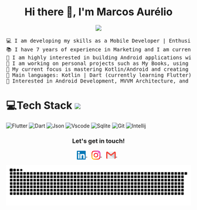 <h1 align="center"> Hi there 👋, I'm Marcos Aurélio</h1>

<p align="center">
	<a href="https://github.com/marcos-devmob">
		<img src="https://readme-typing-svg.herokuapp.com/?lines=Android+Expert;Mobile+Developer;Kotlin%20|%20Flutter%20|%20Next+Enthusiast;Dart%20|%20AI%20|%20Clean+Code%20Applications;Always%20developing%20my%20skills&center=true&width=380&height=45">
	</a>
</p>

<pre>
💻 I am developing my skills as a Mobile Developer | Enthusiast about new technologies
📚 I have 7 years of experience in Marketing and I am currently transitioning into Mobile Development
📝 I am highly interested in building Android applications with a strong focus on usability and MVVM architecture
🔭 I am working on personal projects such as My Books, using Kotlin, Room, RecyclerView, and Jetpack Compose
🌱 My current focus is mastering Kotlin/Android and creating solutions that make people’s lives easier
🌟 Main languages: Kotlin | Dart (currently learning Flutter)
🚩 Interested in Android Development, MVVM Architecture, and API Integration
</pre>

# 💻Tech Stack <img src = "https://media2.giphy.com/media/QssGEmpkyEOhBCb7e1/giphy.gif?cid=ecf05e47a0n3gi1bfqntqmob8g9aid1oyj2wr3ds3mg700bl&rid=giphy.gif" width = 32px>

![Flutter](https://img.shields.io/badge/Flutter-%2302569B.svg?style=flat&logo=Flutter&logoColor=white) ![Dart](https://img.shields.io/badge/Dart-0175C2?style=flat&logo=dart&logoColor=white) ![Json](https://img.shields.io/badge/json-5E5C5C?style=flat&logo=json&logoColor=white) ![Vscode](https://img.shields.io/badge/Visual_Studio_Code-0078D4?style=flat&logo=visual%20studio%20code&logoColor=white) ![Sqlite](https://img.shields.io/badge/SQLite-07405E?style=flat&logo=sqlite&logoColor=white) ![Git](https://img.shields.io/badge/GIT-E44C30?style=flat&logo=git&logoColor=white) ![Intellij](https://img.shields.io/badge/Intellij-07405E?style=flat&logo=intellij&logoColor=white)

<div align="center">
  <h3><b>Let's get in touch! </b></h3>
  </div>
<p align="center">
<a href="https://www.linkedin.com/in/marcosaurelioalves/" target="_blank">
  <img align="center" alt="Marcos Aurélio | Linkedin" width="24px" src="https://github.com/SatYu26/SatYu26/blob/master/Assets/Linkedin.svg" />
</a> &nbsp;&nbsp;
<a href="https://www.instagram.com/marcosalves.rj/" target="_blank">
  <img align="center" alt="Marcos Aurélio | Instagram" width="24px" src="https://github.com/SatYu26/SatYu26/blob/master/Assets/Instagram.svg" />
</a> &nbsp;&nbsp;
<a href="marcosalves.devmobile@gmail.com" >
  <img align="center" alt="Marcos Aurélio | Gmail" width="26px" src="https://github.com/SatYu26/SatYu26/blob/master/Assets/Gmail.svg" />
</a> &nbsp;&nbsp;
<p>
<p align="center">
  <img src="https://github.com/StefanosSt/StefanosSt/blob/main/github-user-contribution.svg" alt="snake">
</p>


